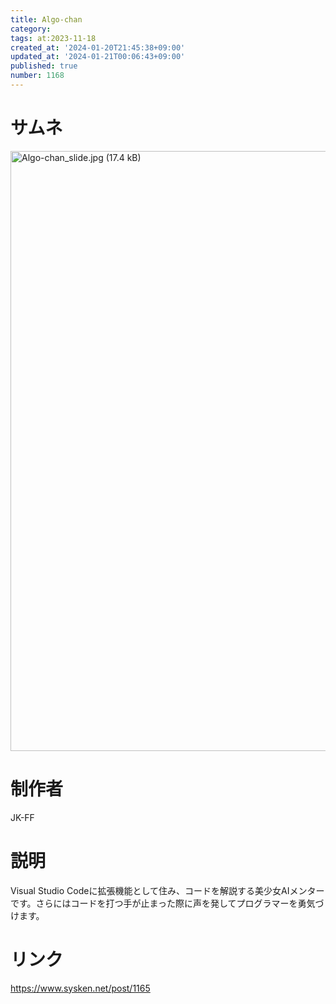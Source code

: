 ```yaml
---
title: Algo-chan
category:
tags: at:2023-11-18
created_at: '2024-01-20T21:45:38+09:00'
updated_at: '2024-01-21T00:06:43+09:00'
published: true
number: 1168
---
```


# サムネ
<img width="960" alt="Algo-chan_slide.jpg (17.4 kB)" src="/img/1168/eb6034f4-a7c8-4a4c-9f06-98303ae71dae.webp">



# 制作者
JK-FF

# 説明
Visual Studio Codeに拡張機能として住み、コードを解説する美少女AIメンターです。さらにはコードを打つ手が止まった際に声を発してプログラマーを勇気づけます。

# リンク
https://www.sysken.net/post/1165
